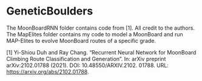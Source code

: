 # GeneticBoulders
The MoonBoardRNN folder contains code from [1]. All credit to the authors.
The MapElites folder contains my code to model a MoonBoard and run MAP-Elites to evolve MoonBoard routes of a specific grade.

[1] Yi-Shiou Duh and Ray Chang. “Recurrent Neural Network for MoonBoard Climbing Route Classification and Generation”. In: arXiv preprint arXiv:2102.01788 (2021). DOI: 10.48550/ARXIV.2102.
01788. URL: https://arxiv.org/abs/2102.01788.

